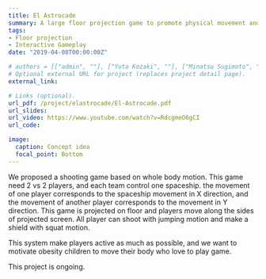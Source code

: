```yaml
---
title: El Astrocade
summary: A large floor projection game to promote physical movement and teamwork.
tags:
- Floor projection
- Interactive Gameplay
date: "2019-04-08T00:00:00Z"

# authors = [["admin", ""], ["Yuta Kozaki", ""], ["Minatsu Sugimoto", ""], ["Rina Katsube", ""], ["Ozu Takeshi", ""]]
# Optional external URL for project (replaces project detail page).
external_link:

# Links (optional).
url_pdf: /project/elastrocade/El-Astrocade.pdf
url_slides:
url_video: https://www.youtube.com/watch?v=RdcgmeO6gCI
url_code:

image:
  caption: Concept idea
  focal_point: Bottom
---
```


We proposed a shooting game based on whole body motion. This game need 2 vs 2 players, and each team control one spaceship. the movement of one player corresponds to the spaceship movement in X direction, and the movement of another player corresponds to the movement in Y direction. This game is projected on floor and players move along the sides of projected screen. All player can shoot with jumping motion and make a shield with squat motion.

This system make players active as much as possible, and we want to motivate obesity children  to move their body who love to play game.

This project is ongoing.
